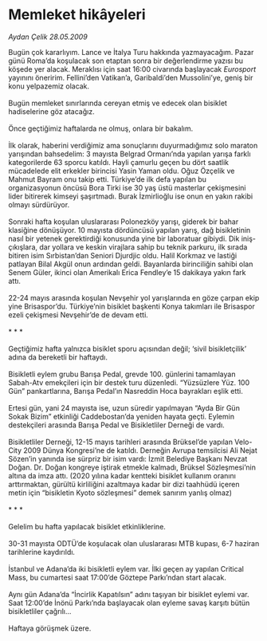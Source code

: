 # Memleket hikâyeleri

*Aydan Çelik 28.05.2009*

<div class="taraf_structure_2col_1zq">
<div class="margen_n">



 <p>Bugün çok kararlıyım. Lance ve İtalya Turu hakkında yazmayacağım. Pazar günü Roma’da koşulacak son etaptan sonra bir değerlendirme yazısı bu köşede yer alacak. Meraklısı için saat 16:00 civarında başlayacak <i>Eurosport</i> yayınını öneririm. Fellini’den Vatikan’a, Garibaldi’den Mussolini’ye, geniş bir konu yelpazemiz olacak. <br/><br/>Bugün memleket sınırlarında cereyan etmiş ve edecek olan bisiklet hadiselerine göz atacağız. <br/><br/>Önce geçtiğimiz haftalarda ne olmuş, onlara bir bakalım. <br/><br/>İlk olarak, haberini verdiğimiz ama sonuçlarını duyurmadığımız solo maraton yarışından bahsedelim: 3 mayısta Belgrad Ormanı’nda yapılan yarışa farklı kategorilerde 63 sporcu katıldı. Hayli çamurlu geçen bu dört saatlik mücadelede elit erkekler birincisi Yasin Yaman oldu. Oğuz Özçelik ve Mahmut Bayram onu takip etti. Türkiye’de ilk defa yapılan bu organizasyonun öncüsü Bora Tirki ise 30 yaş üstü masterlar çekişmesini lider bitirerek kimseyi şaşırtmadı. Burak İzmirlioğlu ise onun en yakın rakibi olmayı sürdürüyor. <br/><br/>Sonraki hafta koşulan uluslararası Polonezköy yarışı, giderek bir bahar klasiğine dönüşüyor. 10 mayısta dördüncüsü yapılan yarış, dağ bisikletinin nasıl bir yetenek gerektirdiği konusunda yine bir laboratuar gibiydi. Dik iniş-çıkışlara, dar yollara ve keskin virajlara sahip bu teknik parkuru, ilk sırada bitiren isim Sırbistan’dan Seniori Djurdjic oldu. Halil Korkmaz ve lastiği patlayan Bilal Akgül onun ardından geldi. Bayanlarda birinciliğin sahibi olan Senem Güler, ikinci olan Amerikalı Erica Fendley’e 15 dakikaya yakın fark attı. <br/><br/>22-24 mayıs arasında koşulan Nevşehir yol yarışlarında en göze çarpan ekip yine Brisaspor’du. Türkiye’nin bisiklet başkenti Konya takımları ile Brisaspor ezeli çekişmesi Nevşehir’de de devam etti. <br/><br/>* * * <br/><br/>Geçtiğimiz hafta yalnızca bisiklet sporu açısından değil; ‘sivil bisikletçilik’ adına da bereketli bir haftaydı. <br/><br/>Bisikletli eylem grubu Barışa Pedal, grevde 100. günlerini tamamlayan Sabah-Atv emekçileri için bir destek turu düzenledi. “Yüzsüzlere Yüz. 100 Gün” pankartlarına, Barışa Pedal’ın Nasreddin Hoca bayrakları eşlik etti. <br/><br/>Ertesi gün, yani 24 mayısta ise, uzun süredir yapılmayan “Ayda Bir Gün Sokak Bizim” etkinliği Caddebostan’da yeniden hayata geçti. Eylemin destekçileri arasında Barışa Pedal ve Bisikletliler Derneği de vardı. <br/><br/>Bisikletliler Derneği, 12-15 mayıs tarihleri arasında Brüksel’de yapılan Velo-City 2009 Dünya Kongresi’ne de katıldı. Derneğin Avrupa temsilcisi Ali Nejat Sözen’in yanında ise sürpriz bir isim vardı: İzmit Belediye Başkanı Nevzat Doğan. Dr. Doğan kongreye iştirak etmekle kalmadı, Brüksel Sözleşmesi’nin altına da imza attı. (2020 yılına kadar kentteki bisiklet kullanım oranını arttırmaktan, gürültü kirliliğini azaltmaya kadar bir dizi taahhüdü içeren metin için “bisikletin Kyoto sözleşmesi” demek sanırım yanlış olmaz) <br/><br/>* * * <br/><br/>Gelelim bu hafta yapılacak bisiklet etkinliklerine. <br/><br/>30-31 mayısta ODTÜ’de koşulacak olan uluslararası MTB kupası, 6-7 haziran tarihlerine kaydırıldı. <br/><br/>İstanbul ve Adana’da iki bisikletli eylem var. İlki geçen ay yapılan Critical Mass, bu cumartesi saat 17:00’de Göztepe Parkı’ndan start alacak. <br/><br/>Aynı gün Adana’da “İncirlik Kapatılsın” adını taşıyan bir bisiklet eylemi var. Saat 12:00’de İnönü Parkı’nda başlayacak olan eyleme savaş karşıtı bütün bisikletliler çağrılı... <br/><br/>Haftaya görüşmek üzere.</p>
<br/>
<br/>
<br/>



<br/>


<div id="taraf_not">
</div>

</div>


</div>
